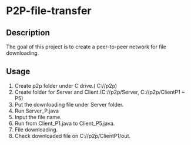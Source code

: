 # P2P-file-transfer

## Description
The goal of this project is to create a peer-to-peer network for file downloading.


## Usage
1. Create p2p folder under C drive.( C://p2p)
2. Create folder for Server and Client.(C://p2p/Server, C://p2p/ClientP1 ~ P5)
3. Put the downloading file under Server folder.
4. Run Server_P.java
5. Input the file name.
6. Run from Client_P1.java to Client_P5.java.
7. File downloading.
8. Check downloaded file on C://p2p/ClientP1/out.
